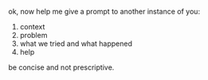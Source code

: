 ok, now help me give a prompt to another instance of you:

1. context
2. problem
3. what we tried and what happened
4. help

be concise and not prescriptive.